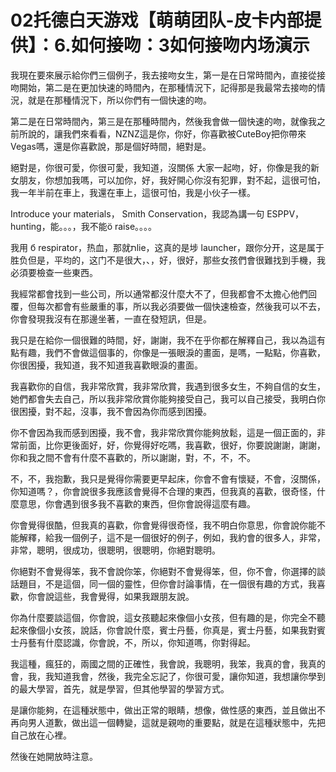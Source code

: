 # 02托德白天游戏【萌萌团队-皮卡内部提供】：6.如何接吻：3如何接吻内场演示

我現在要來展示給你們三個例子，我去接吻女生，第一是在日常時間內，直接從接吻開始，第二是在更加快速的時間內，在那種情況下，記得那是我最常去接吻的情況，就是在那種情況下，所以你們有一個快速的吻。

第二是在日常時間內，第三是在那種時間內，然後我會做一個快速的吻，就像我之前所說的，讓我們來看看，NZNZ這是你，你好，你喜歡被CuteBoy把你帶來Vegas嗎，還是你喜歡說，那是個好時間，絕對是。

絕對是，你很可愛，你很可愛，我知道，沒關係 大家一起吻，好，你像是我的新女朋友，你想加我嗎，可以加你，好，我好開心你沒有犯罪，對不起，這很可怕，我一年半前在車上，我還在車上，這很可怕，我是小伙子一樣。

 Introduce your materials， Smith Conservation，我認為講一句 ESPPV， hunting，能。。。，我不能ö raise。。。。

我用 б respirator，热血，那就תlie，这真的是埗 launcher，跟你分开，这是属于胜负但是，平均的，这门不是很大，、，好，很好，那些女孩們會很難找到手機，我必須要檢查一些東西。

我經常都會找到一些公司，所以通常都沒什麼大不了，但我都會不太擔心他們回覆，但每次都會有些嚴重的事，所以我必須要做一個快速檢查，然後我可以不去，你會發現我沒有在那邊坐著，一直在發短訊，但是。

我只是在給你一個很難的時間，好，謝謝，我不在乎你都在解釋自己，我以為這有點有趣，我們不會做這個事的，你像是一張眼淚的畫面，是嗎，一點點，你喜歡，你很困擾，我知道，我不知道我喜歡眼淚的畫面。

我喜歡你的自信，我非常欣賞，我非常欣賞，我遇到很多女生，不夠自信的女生，她們都會失去自己，所以我非常欣賞你能夠接受自己，我可以自己接受，我明白你很困擾，對不起，沒事，我不會因為你而感到困擾。

你不會因為我而感到困擾，我不會，我非常欣賞你能夠放鬆，這是一個正面的，非常前面，比你更後面好，好，你覺得好吃嗎，我喜歡，很好，你要說謝謝，謝謝，你和我之間不會有什麼不喜歡的，所以謝謝，對，不，不，不。

不，不，我抱歉，我只是覺得你需要更早起床，你會不會有懷疑，不會，沒關係，你知道嗎？，你會說很多我應該會覺得不合理的東西，但我真的喜歡，很奇怪，什麼意思，你會遇到很多我不喜歡的東西，但你會說得這麼有趣。

你會覺得很酷，但我真的喜歡，你會覺得很奇怪，我不明白你意思，你會說你能不能解釋，給我一個例子，這不是一個很好的例子，例如，我約會的很多人，非常，非常，聰明，很成功，很聰明，很聰明，你絕對聰明。

你絕對不會覺得笨，我不會說你笨，你絕對不會覺得笨，但，你不會，你選擇的談話題目，不是這個，同一個的靈性，但你會討論事情，在一個很有趣的方式，我喜歡，你會說這些，我會覺得，如果我跟朋友說。

你為什麼要談這個，你會說，這女孩聽起來像個小女孩，但有趣的是，你完全不聽起來像個小女孩，說話，你會說什麼，賓士丹藝，你真是，賓士丹藝，如果我對賓士丹藝有什麼認識，你會說，不，所以，你知道嗎，你對得起。

我這種，瘋狂的，兩國之間的正確性，我會說，我聰明，我笨，我真的會，我真的會，我，我知道我會，然後，我完全忘記了，你很可愛，讓你知道，我想讓你學到的最大學習，首先，就是學習，但其他學習的學習方式。

是讓你能夠，在這種狀態中，做出正常的眼睛，想像，做性感的東西，並且做出不再向男人道歉，做出這一個轉變，這就是親吻的重要點，就是在這種狀態中，先把自己放在心裡。

然後在她開放時注意。